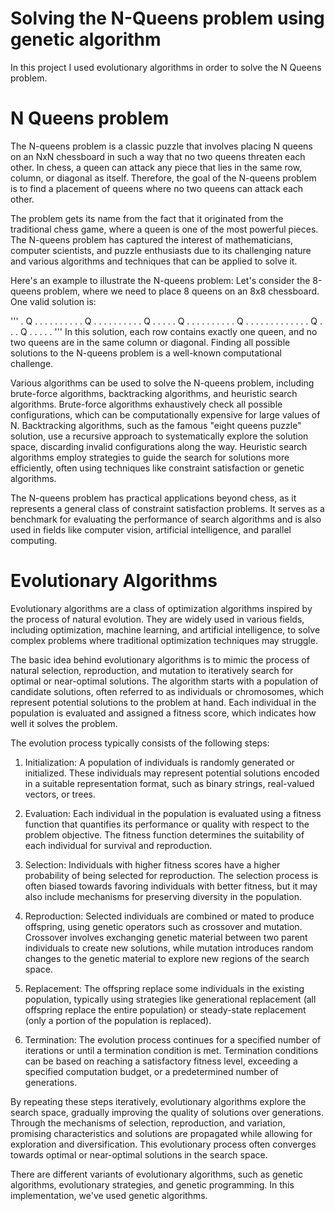# Solving the N-Queens problem using genetic algorithm
In this project I used evolutionary algorithms in order to solve the N Queens problem.

# N Queens problem
The N-queens problem is a classic puzzle that involves placing N queens on an NxN chessboard in such a way that no two queens threaten each other. In chess, a queen can attack any piece that lies in the same row, column, or diagonal as itself. Therefore, the goal of the N-queens problem is to find a placement of queens where no two queens can attack each other.

The problem gets its name from the fact that it originated from the traditional chess game, where a queen is one of the most powerful pieces. The N-queens problem has captured the interest of mathematicians, computer scientists, and puzzle enthusiasts due to its challenging nature and various algorithms and techniques that can be applied to solve it.

Here's an example to illustrate the N-queens problem: Let's consider the 8-queens problem, where we need to place 8 queens on an 8x8 chessboard. One valid solution is:

'''
. Q . . . . . .
. . . . Q . . .
. . . . . . . Q
. . . . . Q . .
. . . . . . . .
Q . . . . . . .
. . . . . . Q .
. . Q . . . . .
'''
In this solution, each row contains exactly one queen, and no two queens are in the same column or diagonal. Finding all possible solutions to the N-queens problem is a well-known computational challenge.

Various algorithms can be used to solve the N-queens problem, including brute-force algorithms, backtracking algorithms, and heuristic search algorithms. Brute-force algorithms exhaustively check all possible configurations, which can be computationally expensive for large values of N. Backtracking algorithms, such as the famous "eight queens puzzle" solution, use a recursive approach to systematically explore the solution space, discarding invalid configurations along the way. Heuristic search algorithms employ strategies to guide the search for solutions more efficiently, often using techniques like constraint satisfaction or genetic algorithms.

The N-queens problem has practical applications beyond chess, as it represents a general class of constraint satisfaction problems. It serves as a benchmark for evaluating the performance of search algorithms and is also used in fields like computer vision, artificial intelligence, and parallel computing.

# Evolutionary Algorithms
Evolutionary algorithms are a class of optimization algorithms inspired by the process of natural evolution. They are widely used in various fields, including optimization, machine learning, and artificial intelligence, to solve complex problems where traditional optimization techniques may struggle.

The basic idea behind evolutionary algorithms is to mimic the process of natural selection, reproduction, and mutation to iteratively search for optimal or near-optimal solutions. The algorithm starts with a population of candidate solutions, often referred to as individuals or chromosomes, which represent potential solutions to the problem at hand. Each individual in the population is evaluated and assigned a fitness score, which indicates how well it solves the problem.

The evolution process typically consists of the following steps:

1. Initialization: A population of individuals is randomly generated or initialized. These individuals may represent potential solutions encoded in a suitable representation format, such as binary strings, real-valued vectors, or trees.

2. Evaluation: Each individual in the population is evaluated using a fitness function that quantifies its performance or quality with respect to the problem objective. The fitness function determines the suitability of each individual for survival and reproduction.

3. Selection: Individuals with higher fitness scores have a higher probability of being selected for reproduction. The selection process is often biased towards favoring individuals with better fitness, but it may also include mechanisms for preserving diversity in the population.

4. Reproduction: Selected individuals are combined or mated to produce offspring, using genetic operators such as crossover and mutation. Crossover involves exchanging genetic material between two parent individuals to create new solutions, while mutation introduces random changes to the genetic material to explore new regions of the search space.

5. Replacement: The offspring replace some individuals in the existing population, typically using strategies like generational replacement (all offspring replace the entire population) or steady-state replacement (only a portion of the population is replaced).

6. Termination: The evolution process continues for a specified number of iterations or until a termination condition is met. Termination conditions can be based on reaching a satisfactory fitness level, exceeding a specified computation budget, or a predetermined number of generations.

By repeating these steps iteratively, evolutionary algorithms explore the search space, gradually improving the quality of solutions over generations. Through the mechanisms of selection, reproduction, and variation, promising characteristics and solutions are propagated while allowing for exploration and diversification. This evolutionary process often converges towards optimal or near-optimal solutions in the search space.

There are different variants of evolutionary algorithms, such as genetic algorithms, evolutionary strategies, and genetic programming. In this implementation, we've used genetic algorithms.
